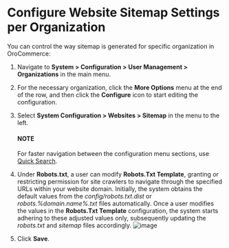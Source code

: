 <a id="organization-config-website-sitemap"></a>

# Configure Website Sitemap Settings per Organization

You can control the way sitemap is generated for specific organization in OroCommerce:

1. Navigate to **System > Configuration > User Management > Organizations** in the main menu.
2. For the necessary organization, click the <i class="fa fa-ellipsis-h fa-lg" aria-hidden="true"></i> **More Options** menu at the end of the row, and then click the <i class="fas fa-cog" aria-hidden="true"></i> **Configure** icon to start editing the configuration.
3. Select **System Configuration > Websites > Sitemap** in the menu to the left.

   #### NOTE
   For faster navigation between the configuration menu sections, use [Quick Search](../../../../configuration/quick-search.md#user-guide-system-configuration-quick-search).
4. Under **Robots.txt**, a user can modify **Robots.Txt Template**, granting or restricting permission for site crawlers to navigate through the specified URLs within your website domain. Initially, the system obtains the default values from the *config/robots.txt.dist* or *robots.%domain.name%.txt* files automatically. Once a user modifies the values in the **Robots.Txt Template** configuration, the system starts adhering to these adjusted values only, subsequently updating the *robots.txt* and *sitemap* files accordingly.
   ![image](user/img/system/user_management/org_configuration/websites/sitemap_org.png)
5. Click **Save**.

<!-- fa-bars = fa-navicon -->
<!-- Ic Tiles is used as Set As Default in saved views, and as tiles in display layout options -->
<!-- IcPencil refers to Rename in Commerce and Inline Editing in CRM -->
<!-- Check mark in the square. -->
<!-- SortDesc is also used as drop-down arrow -->
<!-- A -->
<!-- B -->
<!-- C -->
<!-- D -->
<!-- E -->
<!-- F -->
<!-- G -->
<!-- H -->
<!-- I -->
<!-- L -->
<!-- M -->
<!-- P -->
<!-- R -->
<!-- S -->
<!-- T -->
<!-- U -->
<!-- Z -->
